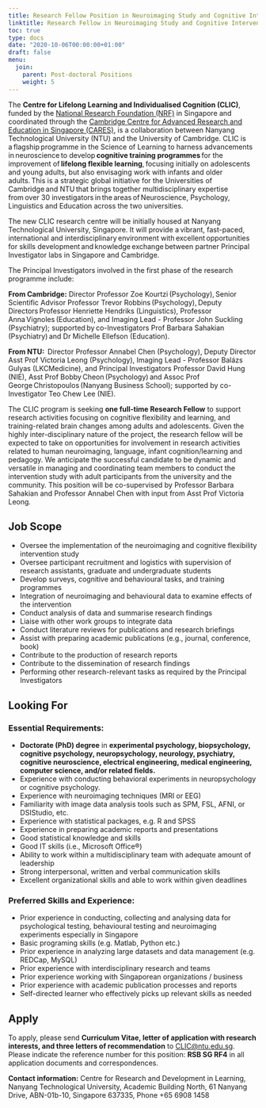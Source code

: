 ```yaml
---
title: Research Fellow Position in Neuroimaging Study and Cognitive Intervention
linktitle: Research Fellow in Neuroimaging Study and Cognitive Intervention
toc: true
type: docs
date: "2020-10-06T00:00:00+01:00"
draft: false
menu:
  join:
    parent: Post-doctoral Positions
    weight: 5
---
```

The **Centre for Lifelong Learning and Individualised Cognition (CLIC)**, funded by the [National Research Foundation (NRF)](https://www.nrf.gov.sg/) in Singapore and coordinated through the [Cambridge Centre for Advanced Research and Education in Singapore (CARES)](https://www.create.edu.sg/about-create/research-centres/cares), is a collaboration between Nanyang Technological University (NTU) and the University of Cambridge. CLIC is a flagship programme in the Science of Learning to harness advancements in neuroscience to develop **cognitive training programmes** for the improvement of **lifelong flexible learning**, focusing initially on adolescents and young adults, but also envisaging work with infants and older adults. This is a strategic global initiative for the Universities of Cambridge and NTU that brings together multidisciplinary expertise from over 30 investigators in the areas of Neuroscience, Psychology, Linguistics and Education across the two universities.

The new CLIC research centre will be initially housed at Nanyang Technological University, Singapore. It will provide a vibrant, fast-paced, international and interdisciplinary environment with excellent opportunities for skills development and knowledge exchange between partner Principal Investigator labs in Singapore and Cambridge.  

The Principal Investigators involved in the first phase of the research programme include: 
 
**From Cambridge:** Director Professor Zoe Kourtzi (Psychology), Senior Scientific Advisor Professor Trevor Robbins (Psychology), Deputy Directors Professor Henriette Hendriks (Linguistics), Professor Anna Vignoles (Education), and Imaging Lead - Professor John Suckling (Psychiatry); supported by co-Investigators Prof Barbara Sahakian (Psychiatry) and Dr Michelle Ellefson (Education).  
 
**From NTU:**  Director Professor Annabel Chen (Psychology), Deputy Director Asst Prof Victoria Leong (Psychology), Imaging Lead - Professor Balázs Gulyas (LKCMedicine), and Principal Investigators Professor David Hung (NIE), Asst Prof Bobby Cheon (Psychology) and Assoc Prof George Christopoulos (Nanyang Business School); supported by co-Investigator Teo Chew Lee (NIE). 
 
The CLIC program is seeking **one full-time Research Fellow** to support research activities focusing on cognitive flexibility and learning, and training-related brain changes among adults and adolescents. Given the highly inter-disciplinary nature of the project, the research fellow will be expected to take on opportunities for involvement in research activities related to human neuroimaging, language, infant cognition/learning and pedagogy. We anticipate the successful candidate to be dynamic and versatile in managing and coordinating team members to conduct the intervention study with adult participants from the university and the community. This position will be co-supervised by Professor Barbara Sahakian and Professor Annabel Chen with input from Asst Prof Victoria Leong. 
## Job Scope

*	Oversee the implementation of the neuroimaging and cognitive flexibility intervention study
*	Oversee participant recruitment and logistics with supervision of research assistants, graduate and undergraduate students
*	Develop surveys, cognitive and behavioural tasks, and training programmes
*	Integration of neuroimaging and behavioural data to examine effects of the intervention
*	Conduct analysis of data and summarise research findings
*	Liaise with other work groups to integrate data
*	Conduct literature reviews for publications and research briefings
*	Assist with preparing academic publications (e.g., journal, conference, book)
*	Contribute to the production of research reports
*	Contribute to the dissemination of research findings 
*	Performing other research-relevant tasks as required by the Principal Investigators

## Looking For
### Essential Requirements:
*	**Doctorate (PhD) degree** in **experimental psychology, biopsychology, cognitive psychology, neuropsychology, neurology, psychiatry, cognitive neuroscience, electrical engineering, medical engineering, computer science, and/or related fields.**
*	Experience with conducting behavioral experiments in neuropsychology or cognitive psychology.
*	Experience with neuroimaging techniques (MRI or EEG)
*	Familiarity with image data analysis tools such as SPM, FSL, AFNI, or DSIStudio, etc.
*	Experience with statistical packages, e.g. R and SPSS
*	Experience in preparing academic reports and presentations
*	Good statistical knowledge and skills
*	Good IT skills (i.e., Microsoft Office®)
*	Ability to work within a multidisciplinary team with adequate amount of leadership
*	Strong interpersonal, written and verbal communication skills
*	Excellent organizational skills and able to work within given deadlines

### Preferred Skills and Experience:
*	Prior experience in conducting, collecting and analysing data for psychological testing, behavioural testing and neuroimaging experiments especially in Singapore
*	Basic programing skills (e.g. Matlab, Python etc.)
*	Prior experience in analyzing large datasets and data management (e.g. REDCap, MySQL)
*	Prior experience with interdisciplinary research and teams
*	Prior experience working with Singaporean organizations / business
*	Prior experience with academic publication processes and reports
*	Self-directed learner who effectively picks up relevant skills as needed


## Apply

To apply, please send **Curriculum Vitae, letter of application with research interests, and three letters of recommendation** to CLIC@ntu.edu.sg. Please indicate the reference number for this position: **RSB SG RF4** in all application documents and correspondences.

**Contact information:** Centre for Research and Development in Learning, Nanyang Technological University, Academic Building North, 61 Nanyang Drive, ABN-01b-10, Singapore 637335, Phone +65 6908 1458
